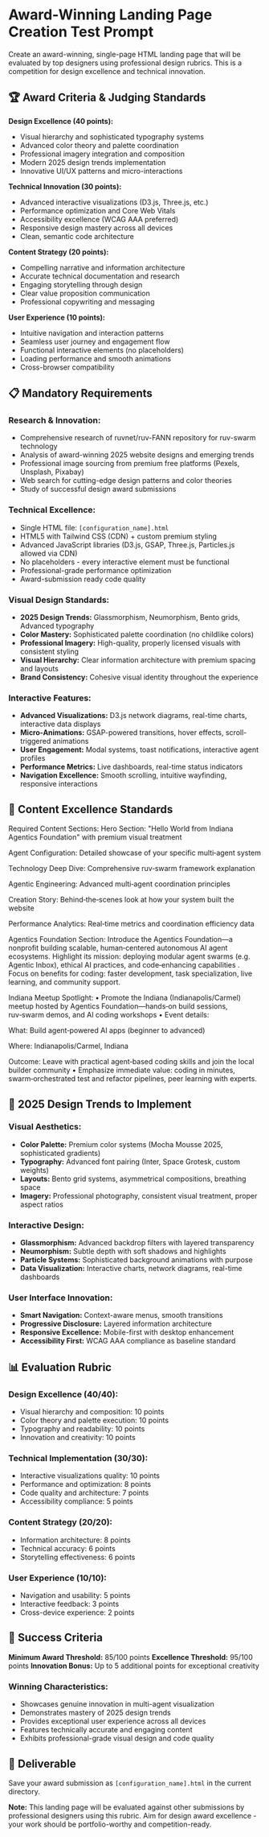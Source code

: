 # Award-Winning Landing Page Creation Test Prompt

Create an award-winning, single-page HTML landing page that will be evaluated by top designers using professional design rubrics. This is a competition for design excellence and technical innovation.

## 🏆 Award Criteria & Judging Standards

**Design Excellence (40 points):**
- Visual hierarchy and sophisticated typography systems
- Advanced color theory and palette coordination
- Professional imagery integration and composition
- Modern 2025 design trends implementation
- Innovative UI/UX patterns and micro-interactions

**Technical Innovation (30 points):**
- Advanced interactive visualizations (D3.js, Three.js, etc.)
- Performance optimization and Core Web Vitals
- Accessibility excellence (WCAG AAA preferred)
- Responsive design mastery across all devices
- Clean, semantic code architecture

**Content Strategy (20 points):**
- Compelling narrative and information architecture
- Accurate technical documentation and research
- Engaging storytelling through design
- Clear value proposition communication
- Professional copywriting and messaging

**User Experience (10 points):**
- Intuitive navigation and interaction patterns
- Seamless user journey and engagement flow
- Functional interactive elements (no placeholders)
- Loading performance and smooth animations
- Cross-browser compatibility

## 📋 Mandatory Requirements

### **Research & Innovation:**
- Comprehensive research of ruvnet/ruv-FANN repository for ruv-swarm technology
- Analysis of award-winning 2025 website designs and emerging trends
- Professional image sourcing from premium free platforms (Pexels, Unsplash, Pixabay)
- Web search for cutting-edge design patterns and color theories
- Study of successful design award submissions

### **Technical Excellence:**
- Single HTML file: `[configuration_name].html` 
- HTML5 with Tailwind CSS (CDN) + custom premium styling
- Advanced JavaScript libraries (D3.js, GSAP, Three.js, Particles.js allowed via CDN)
- No placeholders - every interactive element must be functional
- Professional-grade performance optimization
- Award-submission ready code quality

### **Visual Design Standards:**
- **2025 Design Trends:** Glassmorphism, Neumorphism, Bento grids, Advanced typography
- **Color Mastery:** Sophisticated palette coordination (no childlike colors)
- **Professional Imagery:** High-quality, properly licensed visuals with consistent styling
- **Visual Hierarchy:** Clear information architecture with premium spacing and layouts
- **Brand Consistency:** Cohesive visual identity throughout the experience

### **Interactive Features:**
- **Advanced Visualizations:** D3.js network diagrams, real-time charts, interactive data displays
- **Micro-Animations:** GSAP-powered transitions, hover effects, scroll-triggered animations
- **User Engagement:** Modal systems, toast notifications, interactive agent profiles
- **Performance Metrics:** Live dashboards, real-time status indicators
- **Navigation Excellence:** Smooth scrolling, intuitive wayfinding, responsive interactions

## 🎯 Content Excellence Standards

Required Content Sections:
Hero Section: "Hello World from Indiana Agentics Foundation" with premium visual treatment

Agent Configuration: Detailed showcase of your specific multi‑agent system

Technology Deep Dive: Comprehensive ruv‑swarm framework explanation

Agentic Engineering: Advanced multi‑agent coordination principles

Creation Story: Behind‑the‑scenes look at how your system built the website

Performance Analytics: Real‑time metrics and coordination efficiency data

Agentics Foundation Section: Introduce the Agentics Foundation—a nonprofit building scalable, human‑centered autonomous AI agent ecosystems. Highlight its mission: deploying modular agent swarms (e.g. Agentic Inbox), ethical AI practices, and code‑enhancing capabilities 
. Focus on benefits for coding: faster development, task specialization, live learning, and community support.

Indiana Meetup Spotlight:
• Promote the Indiana (Indianapolis/Carmel) meetup hosted by Agentics Foundation—hands‑on build sessions, ruv‑swarm demos, and AI coding workshops 
• Event details:

What: Build agent‑powered AI apps (beginner to advanced)

Where: Indianapolis/Carmel, Indiana

Outcome: Leave with practical agent‑based coding skills and join the local builder community
• Emphasize immediate value: coding in minutes, swarm‑orchestrated test and refactor pipelines, peer learning with experts.
## 🎨 2025 Design Trends to Implement

### **Visual Aesthetics:**
- **Color Palette:** Premium color systems (Mocha Mousse 2025, sophisticated gradients)
- **Typography:** Advanced font pairing (Inter, Space Grotesk, custom weights)
- **Layouts:** Bento grid systems, asymmetrical compositions, breathing space
- **Imagery:** Professional photography, consistent visual treatment, proper aspect ratios

### **Interactive Design:**
- **Glassmorphism:** Advanced backdrop filters with layered transparency
- **Neumorphism:** Subtle depth with soft shadows and highlights
- **Particle Systems:** Sophisticated background animations with purpose
- **Data Visualization:** Interactive charts, network diagrams, real-time dashboards

### **User Interface Innovation:**
- **Smart Navigation:** Context-aware menus, smooth transitions
- **Progressive Disclosure:** Layered information architecture
- **Responsive Excellence:** Mobile-first with desktop enhancement
- **Accessibility First:** WCAG AAA compliance as baseline standard

## 📊 Evaluation Rubric

### **Design Excellence (40/40):**
- Visual hierarchy and composition: 10 points
- Color theory and palette execution: 10 points  
- Typography and readability: 10 points
- Innovation and creativity: 10 points

### **Technical Implementation (30/30):**
- Interactive visualizations quality: 10 points
- Performance and optimization: 8 points
- Code quality and architecture: 7 points
- Accessibility compliance: 5 points

### **Content Strategy (20/20):**
- Information architecture: 8 points
- Technical accuracy: 6 points
- Storytelling effectiveness: 6 points

### **User Experience (10/10):**
- Navigation and usability: 5 points
- Interactive feedback: 3 points
- Cross-device experience: 2 points

## 🚀 Success Criteria

**Minimum Award Threshold:** 85/100 points
**Excellence Threshold:** 95/100 points
**Innovation Bonus:** Up to 5 additional points for exceptional creativity

### **Winning Characteristics:**
- Showcases genuine innovation in multi-agent visualization
- Demonstrates mastery of 2025 design trends
- Provides exceptional user experience across all devices
- Features technically accurate and engaging content
- Exhibits professional-grade visual design and code quality

## 📁 Deliverable

Save your award submission as `[configuration_name].html` in the current directory.

**Note:** This landing page will be evaluated against other submissions by professional designers using this rubric. Aim for design award excellence - your work should be portfolio-worthy and competition-ready.